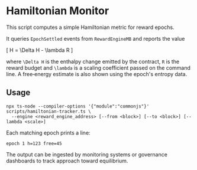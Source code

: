 # Hamiltonian Monitor

This script computes a simple Hamiltonian metric for reward epochs.

It queries `EpochSettled` events from `RewardEngineMB` and reports the
value

\[ H = \Delta H - \lambda R \]

where `\Delta H` is the enthalpy change emitted by the contract,
`R` is the reward budget and `\lambda` is a scaling coefficient passed on
the command line. A free‑energy estimate is also shown using the epoch's
entropy data.

## Usage

```
npx ts-node --compiler-options '{"module":"commonjs"}' scripts/hamiltonian-tracker.ts \
  --engine <reward_engine_address> [--from <block>] [--to <block>] [--lambda <scale>]
```

Each matching epoch prints a line:

```
epoch 1 h=123 free=45
```

The output can be ingested by monitoring systems or governance dashboards
to track approach toward equilibrium.
